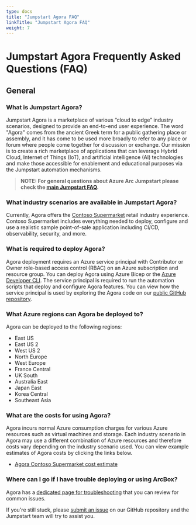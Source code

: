 ```yaml
---
type: docs
title: "Jumpstart Agora FAQ"
linkTitle: "Jumpstart Agora FAQ"
weight: 7
---
```


# Jumpstart Agora Frequently Asked Questions (FAQ)

## General

### What is Jumpstart Agora?

Jumpstart Agora is a marketplace of various “cloud to edge” industry scenarios, designed to provide an end-to-end user experience. The word "Agora" comes from the ancient Greek term for a public gathering place or assembly, and it has come to be used more broadly to refer to any place or forum where people come together for discussion or exchange. Our mission is to create a rich marketplace of applications that can leverage Hybrid Cloud, Internet of Things (IoT), and artificial intelligence (AI) technologies and make those accessible for enablement and educational purposes via the Jumpstart automation mechanisms.

> __NOTE: For general questions about Azure Arc Jumpstart please check the [main Jumpstart FAQ](https://azurearcjumpstart.io/faq/).__

### What industry scenarios are available in Jumpstart Agora?

Currently, Agora offers the [Contoso Supermarket](../contoso_supermarket/_index.md) retail industry experience. Contoso Supermarket includes everything needed to deploy, configure and use a realistic sample point-of-sale application including CI/CD, observability, security, and more.

### What is required to deploy Agora?

Agora deployment requires an Azure service principal with Contributor or Owner role-based access control (RBAC) on an Azure subscription and resource group. You can deploy Agora using Azure Bicep or the [Azure Developer CLI](https://learn.microsoft.com/en-us/azure/developer/azure-developer-cli/overview). The service principal is required to run the automation scripts that deploy and configure Agora features. You can view how the service principal is used by exploring the Agora code on our [public GitHub repository](https://github.com/microsoft/azure_arc).

### What Azure regions can Agora be deployed to?

Agora can be deployed to the following regions:

- East US
- East US 2
- West US 2
- North Europe
- West Europe
- France Central
- UK South
- Australia East
- Japan East
- Korea Central
- Southeast Asia

### What are the costs for using Agora?

Agora incurs normal Azure consumption charges for various Azure resources such as virtual machines and storage. Each industry scenario in Agora may use a different combination of Azure resources and therefore costs vary depending on the industry scenario used. You can view example estimates of Agora costs by clicking the links below.

- [Agora Contoso Supermarket cost estimate](https://aka.ms/AgoraContosoSupermarketCostEstimate)

### Where can I go if I have trouble deploying or using ArcBox?

Agora has a [dedicated page for troubleshooting](https://aka.ms/AgoraTroubleshooting) that you can review for common issues.

If you're still stuck, please [submit an issue](https://github.com/microsoft/azure_arc/issues/new/choose) on our GitHub repository and the Jumpstart team will try to assist you.
